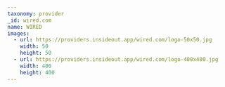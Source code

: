 ```yaml
---
taxonomy: provider
_id: wired.com
name: WIRED
images:
  - url: https://providers.insideout.app/wired.com/logo-50x50.jpg
    width: 50
    height: 50
  - url: https://providers.insideout.app/wired.com/logo-400x400.jpg
    width: 400
    height: 400
---
```

